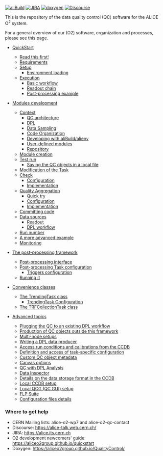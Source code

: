 <!--  \cond EXCLUDE_FOR_DOXYGEN -->
[![aliBuild](https://img.shields.io/badge/aliBuild-dashboard-lightgrey.svg)](https://alisw.cern.ch/cockpit-legacy/d/000000001/main-dashboard?orgId=1&var-storagename=All&var-reponame=All&var-checkname=build%2FQualityControl%2Fo2-dataflow%2F0&var-upthreshold=30m&var-minuptime=30)
[![JIRA](https://img.shields.io/badge/JIRA-Report%20issue-blue.svg)](https://alice.its.cern.ch/jira/secure/CreateIssue.jspa?pid=11201&issuetype=1)
[![doxygen](https://img.shields.io/badge/doxygen-documentation-blue.svg)](https://aliceo2group.github.io/QualityControl/)
[![Discourse](https://img.shields.io/badge/discourse-Get%20help-blue.svg)](https://alice-talk.web.cern.ch/)

<!--  \endcond  --> 

This is the repository of the data quality control (QC) software for the ALICE O<sup>2</sup> system. 
 
For a general overview of our (O2) software, organization and processes, please see this [page](https://aliceo2group.github.io/).

* [QuickStart](doc/QuickStart.md)
    * [Read this first!](doc/QuickStart.md#read-this-first)
    * [Requirements](doc/QuickStart.md#requirements)
    * [Setup](doc/QuickStart.md#setup)
        * [Environment loading](doc/QuickStart.md#environment-loading)
    * [Execution](doc/QuickStart.md#execution)
        * [Basic workflow](doc/QuickStart.md#basic-workflow)
        * [Readout chain](doc/QuickStart.md#readout-chain)
        * [Post-processing example](doc/QuickStart.md#post-processing-example)

* [Modules development](doc/ModulesDevelopment.md)
    * [Context](doc/ModulesDevelopment.md#context)
        * [QC architecture](doc/ModulesDevelopment.md#qc-architecture)
        * [DPL](doc/ModulesDevelopment.md#dpl)
        * [Data Sampling](doc/ModulesDevelopment.md#data-sampling)
        * [Code Organization](doc/ModulesDevelopment.md#code-organization)
        * [Developing with aliBuild/alienv](doc/ModulesDevelopment.md#developing-with-alibuildalienv)
        * [User-defined modules](doc/ModulesDevelopment.md#user-defined-modules)
        * [Repository](doc/ModulesDevelopment.md#repository)
    * [Module creation](doc/ModulesDevelopment.md#module-creation)
    * [Test run](doc/ModulesDevelopment.md#test-run)
        * [Saving the QC objects in a local file](doc/ModulesDevelopment.md#saving-the-qc-objects-in-a-local-file)
    * [Modification of the Task](doc/ModulesDevelopment.md#modification-of-the-task)
    * [Check](doc/ModulesDevelopment.md#check)
        * [Configuration](doc/ModulesDevelopment.md#configuration)
        * [Implementation](doc/ModulesDevelopment.md#implementation)
    * [Quality Aggregation](doc/ModulesDevelopment.md#quality-aggregation)
        * [Quick try](doc/ModulesDevelopment.md#quick-try)
        * [Configuration](doc/ModulesDevelopment.md#configuration-1)
        * [Implementation](doc/ModulesDevelopment.md#implementation-1)
    * [Committing code](doc/ModulesDevelopment.md#committing-code)
    * [Data sources](doc/ModulesDevelopment.md#data-sources)
        * [Readout](doc/ModulesDevelopment.md#readout)
        * [DPL workflow](doc/ModulesDevelopment.md#dpl-workflow)
    * [Run number](doc/ModulesDevelopment.md#run-number)
    * [A more advanced example](doc/ModulesDevelopment.md#a-more-advanced-example)
    * [Monitoring](doc/ModulesDevelopment.md#monitoring)
    
* [The post-processing framework](doc/PostProcessing.md)
    * [Post-processing interface](doc/PostProcessing.md#post-processing-interface)
    * [Post-processing Task configuration](doc/PostProcessing.md#configuration)
        * [Triggers configuration](doc/PostProcessing.md#triggers-configuration)
    * [Running it](doc/PostProcessing.md#running-it)
* [Convenience classes](doc/PostProcessing.md#convenience-classes)
    * [The TrendingTask class](doc/PostProcessing.md#the-trendingtask-class)
        * [TrendingTask Configuration](doc/PostProcessing.md#configuration-1)
    * [The TRFCollectionTask class](doc/PostProcessing.md#the-trfcollectiontask-class)

* [Advanced topics](doc/Advanced.md)
    * [Plugging the QC to an existing DPL workflow](doc/Advanced.md#plugging-the-qc-to-an-existing-dpl-workflow)
    * [Production of QC objects outside this framework](doc/Advanced.md#production-of-qc-objects-outside-this-framework)
    * [Multi-node setups](doc/Advanced.md#multi-node-setups)
    * [Writing a DPL data producer](doc/Advanced.md#writing-a-dpl-data-producer)
    * [Access run conditions and calibrations from the CCDB](doc/Advanced.md#access-run-conditions-and-calibrations-from-the-ccdb)
    * [Definition and access of task-specific configuration](doc/Advanced.md#definition-and-access-of-task-specific-configuration)
    * [Custom QC object metadata](doc/Advanced.md#custom-qc-object-metadata)
    * [Canvas options](doc/Advanced.md#canvas-options)
    * [QC with DPL Analysis](doc/Advanced.md#qc-with-dpl-analysis)
    * [Data Inspector](doc/Advanced.md#data-inspector)
    * [Details on the data storage format in the CCDB](doc/Advanced.md#details-on-the-data-storage-format-in-the-ccdb)
    * [Local CCDB setup](doc/Advanced.md#local-ccdb-setup)
    * [Local QCG (QC GUI) setup](doc/Advanced.md#local-qcg-qc-gui-setup)
    * [FLP Suite](doc/Advanced.md#flp-suite)
    * [Configuration files details](doc/Advanced.md#configuration-files-details)

### Where to get help

* CERN Mailing lists: alice-o2-wp7 and alice-o2-qc-contact
* Discourse: https://alice-talk.web.cern.ch/
* JIRA: https://alice.its.cern.ch
* O2 development newcomers' guide: https://aliceo2group.github.io/quickstart
* Doxygen: https://aliceo2group.github.io/QualityControl/
